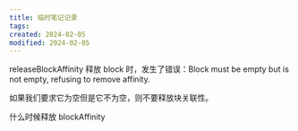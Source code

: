 ```yaml
---
title: 临时笔记记录
tags: 
created: 2024-02-05
modified: 2024-02-05
---
```

releaseBlockAffinity
释放 block 时，发生了错误：Block must be empty but is not empty, refusing to remove affinity.

如果我们要求它为空但是它不为空，则不要释放块关联性。

什么时候释放 blockAffinity



